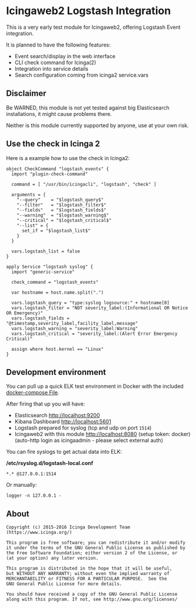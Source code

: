 Icingaweb2 Logstash Integration
===============================

This is a very early test module for Icingaweb2, offering Logstash Event integration.

It is planned to have the following features:
* Event search/display in the web interface
* CLI check command for Icinga(2)
* Integration into service details
* Search configuration coming from icinga2 service.vars

## Disclaimer

Be WARNED, this module is not yet tested against big Elasticsearch installations, it might cause problems there.

Neither is this module currently supported by anyone, use at your own risk.

## Use the check in Icinga 2

Here is a example how to use the check in Icinga2:

``` icinga2
object CheckCommand "logstash_events" {
  import "plugin-check-command"

  command = [ "/usr/bin/icingacli", "logstash", "check" ]

  arguments = {
    "--query"    = "$logstash_query$"
    "--filter"   = "$logstash_filter$"
    "--fields"   = "$logstash_fields$"
    "--warning"  = "$logstash_warning$"
    "--critical" = "$logstash_critical$"
    "--list" = {
      set_if = "$logstash_list$"
    }
  }

  vars.logstash_list = false
}

apply Service "logstash syslog" {
  import "generic-service"

  check_command = "logstash_events"

  var hostname = host.name.split(".")

  vars.logstash_query = "type:syslog logsource:" + hostname[0]
  vars.logstash_filter = "NOT severity_label:(Informational OR Notice OR Emergency)"
  vars.logstash_fields = "@timestamp,severity_label,facility_label,message"
  vars.logstash_warning = "severity_label:Warning"
  vars.logstash_critical = "severity_label:(Alert Error Emergency Critical)"

  assign where host.kernel == "Linux"
}
```

## Development environment

You can pull up a quick ELK test environment in Docker with the included [docker-compose File](docker-compose.yml).

After firing that up you will have:

* Elasticsearch [http://localhost:9200](http://localhost:9200)
* Kibana Dashboard [http://localhost:5601](http://localhost:5601)
* Logstash prepared for syslog (tcp and udp on port `1514`)
* Icingaweb2 with this module [http://localhost:8080](http://localhost:8080)
  (setup token: docker) (auto-http login as icingaadmin - please select external auth)

You can fire syslogs to get actual data into ELK:

**/etc/rsyslog.d/logstash-local.conf**

    *.* @127.0.0.1:1514
    
Or manually:

    logger -n 127.0.0.1 -

## About

    Copyright (c) 2015-2016 Icinga Development Team (https://www.icinga.org/)

    This program is free software; you can redistribute it and/or modify
    it under the terms of the GNU General Public License as published by
    the Free Software Foundation; either version 2 of the License, or
    (at your option) any later version.

    This program is distributed in the hope that it will be useful,
    but WITHOUT ANY WARRANTY; without even the implied warranty of
    MERCHANTABILITY or FITNESS FOR A PARTICULAR PURPOSE.  See the
    GNU General Public License for more details.

    You should have received a copy of the GNU General Public License
    along with this program. If not, see http://www.gnu.org/licenses/
